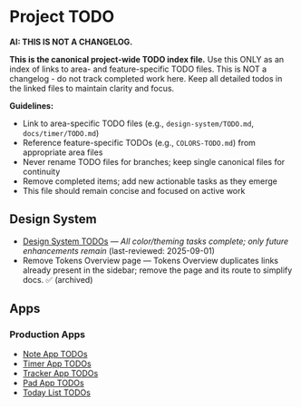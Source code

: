 # Project TODO



**AI: THIS IS NOT A CHANGELOG.**

**This is the canonical project-wide TODO index file.** Use this ONLY as an index of links to area- and feature-specific TODO files. This is NOT a changelog - do not track completed work here. Keep all detailed todos in the linked files to maintain clarity and focus.

**Guidelines:**
- Link to area-specific TODO files (e.g., `design-system/TODO.md`, `docs/timer/TODO.md`)
- Reference feature-specific TODOs (e.g., `COLORS-TODO.md`) from appropriate area files
- Never rename TODO files for branches; keep single canonical files for continuity
- Remove completed items; add new actionable tasks as they emerge
- This file should remain concise and focused on active work



## Design System
- [Design System TODOs](design-system/TODO.md) — *All color/theming tasks complete; only future enhancements remain* (last-reviewed: 2025-09-01)
- Remove Tokens Overview page — Tokens Overview duplicates links already present in the sidebar; remove the page and its route to simplify docs.  ✅ (archived)

## Apps

### Production Apps
- [Note App TODOs](docs/note/TODO.md)
- [Timer App TODOs](docs/timer/TODO.md)
- [Tracker App TODOs](docs/tracker/TODO.md)
- [Pad App TODOs](docs/pad/TODO.md)
 - [Today List TODOs](docs/today-list/TODO.md)
